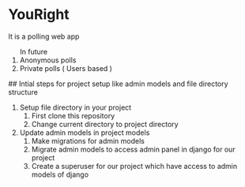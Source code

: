 # YouRight
It is a polling web app 
<ol>
  In future
  <li>Anonymous polls</li>
  <li>Private polls ( Users based )</li>
</ol>
## Intial steps for project setup like admin models and file directory structure
<ol>
  <li>
    Setup file directory in your project
    <ol>
      <li> First clone this repository </li>
      <li> Change current directory to project directory </li>
    </ol>
  </li>
  <li>
  Update admin models in project models
    <ol>
      <li> Make migrations for admin models </li>
      <li> Migrate admin models to access admin panel in django for our project </li>
      <li> Create a superuser for our project which have access to admin models of django
    </ol>
  </li>
</ol>
